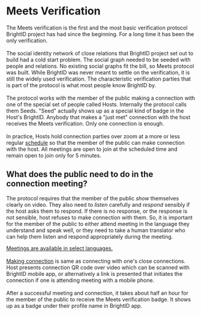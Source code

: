 # Meets Verification

The Meets verification is the first and the most basic verification protocol BrightID project has had since the beginning. For a long time it has been the only verification.\
\
The social identity network of close relations that BrightID project set out to build had a cold start problem. The social graph needed to be seeded with people and relations. No existing social graphs fit the bill, so Meets protocol was built. While BrightID was never meant to settle on the verification, it is still the widely used verification. The characteristic verification parties that is part of the protocol is what most people know BrightID by.\
\
The protocol works with the member of the public making a connection with one of the special set of people called Hosts. Internally the protocol calls them Seeds. "Seed" actually shows up as a special kind of badge in the Host's BrightID. Anybody that makes a "just met" connection with the host receives the Meets verification. Only one connection is enough.\
\
In practice, Hosts hold connection parties over zoom at a more or less regular [schedule](https://meet.brightid.org) so that the member of the public can make connection with the host. All meetings are open to join at the scheduled time and remain open to join only for 5 minutes.

## What does the public need to do in the connection meeting?

The protocol requires that the member of the public _show_ themselves clearly on video. They also need to _listen_ carefully and _respond_ sensibly if the host asks them to respond. If there is no response, or the response is not sensible, host refuses to make connection with them. So, it is important for the member of the public to either attend meeting in the language they understand and speak well, or they need to take a human translator who can help them listen and respond appropriately during the meeting.

[Meetings are available in select languages.\
](https://meet.brightid.org)\
[Making connection](making-connections/) is same as connecting with one's close connections. Host presents connection QR code over video which can be scanned with BrightID mobile app, or alternatively a link is presented that initiates the connection if one is attending meeting with a mobile phone.\
\
After a successful meeting and connection, it takes about half an hour for the member of the public to receive the Meets verification badge. It shows up as a badge under their profile name in BrightID app.
